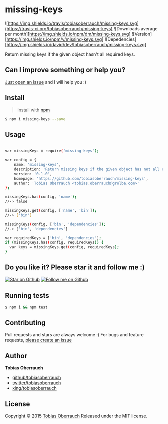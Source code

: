 # missing-keys
![https://img.shields.io/travis/tobiasoberrauch/missing-keys.svg](https://travis-ci.org/tobiasoberrauch/missing-keys)
![Downloads average per month][https://img.shields.io/npm/dm/missing-keys.svg]
![Version][https://img.shields.io/npm/v/missing-keys.svg]
![Depedencies][https://img.shields.io/david/dev/tobiasoberrauch/missing-keys.svg]


Return missing keys if the given object hasn't all required keys.

## Can I improve something or help you?
[Just open an issue](https://github.com/tobiasoberrauch/missing-keys/issues/new) and I will help you :)

## Install

> Install with [npm](https://www.npmjs.com/)

```sh
$ npm i missing-keys --save
```

## Usage

```sh

var missingKeys = require('missing-keys');

var config = {
    name: 'missing-keys',
    description: 'Return missing keys if the given object has not all required keys.',
    version: '0.1.0',
    homepage: 'https://github.com/tobiasoberrauch/missing-keys',
    author: 'Tobias Oberrauch <tobias.oberrauch@grolba.com>'
};

missingKeys.has(config, 'name');
//-> false

missingKeys.get(config, ['name', 'bin']);
//-> ['bin']

missingKeys(config, ['bin', 'dependencies']);
//-> ['bin', 'dependencies']

var requiredKeys = ['bin', 'dependencies'];
if (missingKeys.has(config, requiredKeys)) {
  var keys = missingKeys.get(config, requiredKeys);
}

```

## Do you like it? Please star it and follow me :)
[![Star on Github](https://img.shields.io/github/stars/tobiasoberrauch/missing-keys.svg?style=social)](https://github.com/tobiasoberrauch/missing-keys)
[![Follow me on Github](https://img.shields.io/github/followers/tobiasoberrauch.svg?style=social)](https://github.com/tobiasoberrauch)


## Running tests

```sh
$ npm i && npm test
```

## Contributing

Pull requests and stars are always welcome :)
For bugs and feature requests, [please create an issue](https://github.com/tobiasoberrauch/missing-keys/issues/new)

## Author

**Tobias Oberrauch**

+ [github/tobiasoberrauch](https://github.com/tobiasoberrauch)
+ [twitter/tobiasoberrauch](http://twitter.com/tobiasoberrauch)
+ [xing/tobiasoberrauch](http://xing.com/profile/Tobias_Oberrauch)

## License

Copyright © 2015 [Tobias Oberrauch](https://github.com/tobiasoberrauch)
Released under the MIT license.